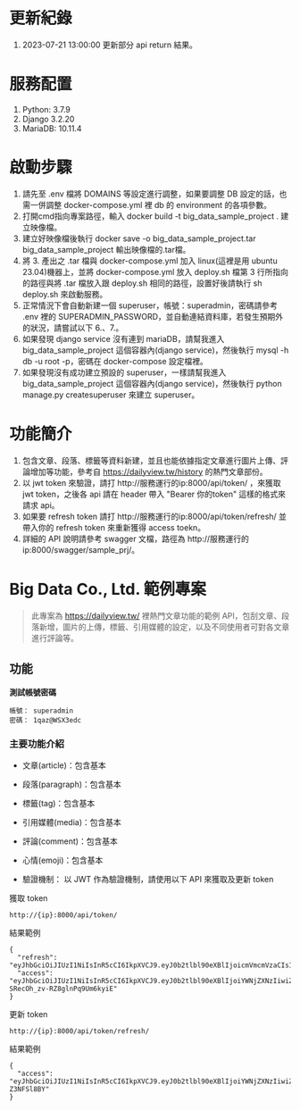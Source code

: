 # 更新紀錄
1. 2023-07-21 13:00:00 更新部分 api return 結果。

# 服務配置
1. Python: 3.7.9
2. Django 3.2.20
3. MariaDB: 10.11.4

# 啟動步驟
1. 請先至 .env 檔將 DOMAINS 等設定進行調整，如果要調整 DB 設定的話，也需一併調整 docker-compose.yml 裡 db 的 environment 的各項參數。
2. 打開cmd指向專案路徑，輸入 docker build -t big_data_sample_project . 建立映像檔。
3. 建立好映像檔後執行 docker save -o big_data_sample_project.tar big_data_sample_project 輸出映像檔的.tar檔。
4. 將 3. 產出之 .tar 檔與 docker-compose.yml 加入 linux(這裡是用 ubuntu 23.04)機器上，並將 docker-compose.yml 放入 deploy.sh 檔第 3 行所指向的路徑與將 .tar 檔放入跟 deploy.sh 相同的路徑，設置好後請執行 sh deploy.sh 來啟動服務。
5. 正常情況下會自動新建一個 superuser，帳號：superadmin，密碼請參考 .env 裡的 SUPERADMIN_PASSWORD，並自動連結資料庫，若發生預期外的狀況，請嘗試以下 6.、7.。
6. 如果發現 django service 沒有連到 mariaDB，請幫我進入 big_data_sample_project 這個容器內(django service)，然後執行 mysql -h db -u root -p，密碼在 docker-compose 設定檔裡。
7. 如果發現沒有成功建立預設的 superuser，一樣請幫我進入 big_data_sample_project 這個容器內(django service)，然後執行 python manage.py createsuperuser 來建立 superuser。

# 功能簡介
1. 包含文章、段落、標籤等資料新建，並且也能依據指定文章進行圖片上傳、評論增加等功能，參考自 https://dailyview.tw/history 的熱門文章部份。
2. 以 jwt token 來驗證，請打 http://服務運行的ip:8000/api/token/ ，來獲取 jwt token，之後各 api 請在 header 帶入 "Bearer 你的token" 這樣的格式來請求 api。
3. 如果要 refresh token 請打 http://服務運行的ip:8000/api/token/refresh/ 並帶入你的 refresh token 來重新獲得 access toekn。
4. 詳細的 API 說明請參考 swagger 文檔，路徑為 http://服務運行的ip:8000/swagger/sample_prj/。

# Big Data Co., Ltd. 範例專案

> 此專案為 https://dailyview.tw/ 裡熱門文章功能的範例 API，包刮文章、段落新增，圖片的上傳，標籤、引用媒體的設定，以及不同使用者可對各文章進行評論等。

## 功能

**測試帳號密碼**

```
帳號： superadmin
密碼： 1qaz@WSX3edc
```

### 主要功能介紹
* 文章(article)：包含基本

* 段落(paragraph)：包含基本

* 標籤(tag)：包含基本

* 引用媒體(media)：包含基本

* 評論(comment)：包含基本

* 心情(emoji)：包含基本

* 驗證機制：
以 JWT 作為驗證機制，請使用以下 API 來獲取及更新 token

獲取 token
```
http://{ip}:8000/api/token/
```
結果範例
```
{
  "refresh": "eyJhbGciOiJIUzI1NiIsInR5cCI6IkpXVCJ9.eyJ0b2tlbl90eXBlIjoicmVmcmVzaCIsImV4cCI6MTY5MDI5Njk2MiwiaWF0IjoxNjkwMjk1MTYyLCJqdGkiOiJhNTdmMDY3YWM0ODc0YzkwOGJmNzM4Yzg4Y2U5OTExZSIsInVzZXJfaWQiOjF9.65Zs903KI3e4MJK9KeXYJUD8axyI8uJGx2GVleo0As0",
  "access": "eyJhbGciOiJIUzI1NiIsInR5cCI6IkpXVCJ9.eyJ0b2tlbl90eXBlIjoiYWNjZXNzIiwiZXhwIjoxNjkwMjk1NzYyLCJpYXQiOjE2OTAyOTUxNjIsImp0aSI6ImY2YWQ2MDQyMDM4MjQyNWFhM2I5OGMwZGEwMWRlZGNmIiwidXNlcl9pZCI6MX0.3KY06rOJifBlediE-SRecOh_zv-RZ8glnPq9Um6kyiE"
}
```
更新 token
```
http://{ip}:8000/api/token/refresh/
```
結果範例
```
{
  "access": "eyJhbGciOiJIUzI1NiIsInR5cCI6IkpXVCJ9.eyJ0b2tlbl90eXBlIjoiYWNjZXNzIiwiZXhwIjoxNjkwMjk1Nzg4LCJpYXQiOjE2OTAyOTUxNjIsImp0aSI6IjA2MzBlZDIxODU0YTRlYmI5NWQ2YjdiMzVmYjA2ZGRjIiwidXNlcl9pZCI6MX0.kxWQyFv0PSY7G8cAd8B0shKD9jMe00V9S-Z3NFSl8BY"
}
```
